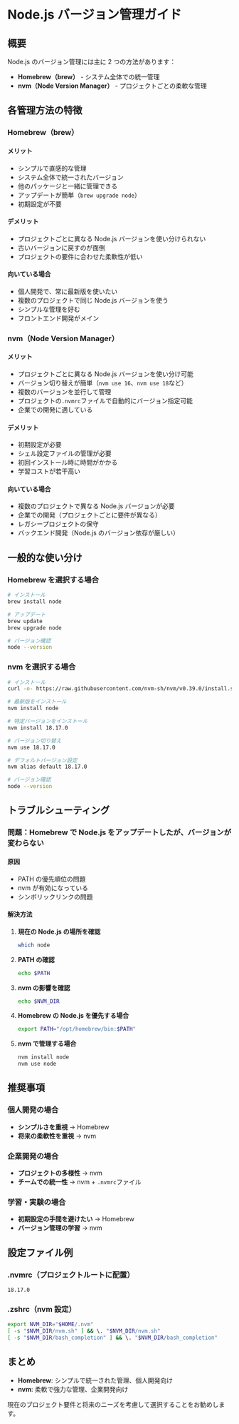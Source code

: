 # Node.js バージョン管理ガイド

## 概要

Node.js のバージョン管理には主に 2 つの方法があります：

- **Homebrew（brew）** - システム全体での統一管理
- **nvm（Node Version Manager）** - プロジェクトごとの柔軟な管理

## 各管理方法の特徴

### Homebrew（brew）

#### メリット

- シンプルで直感的な管理
- システム全体で統一されたバージョン
- 他のパッケージと一緒に管理できる
- アップデートが簡単（`brew upgrade node`）
- 初期設定が不要

#### デメリット

- プロジェクトごとに異なる Node.js バージョンを使い分けられない
- 古いバージョンに戻すのが面倒
- プロジェクトの要件に合わせた柔軟性が低い

#### 向いている場合

- 個人開発で、常に最新版を使いたい
- 複数のプロジェクトで同じ Node.js バージョンを使う
- シンプルな管理を好む
- フロントエンド開発がメイン

### nvm（Node Version Manager）

#### メリット

- プロジェクトごとに異なる Node.js バージョンを使い分け可能
- バージョン切り替えが簡単（`nvm use 16`、`nvm use 18`など）
- 複数のバージョンを並行して管理
- プロジェクトの`.nvmrc`ファイルで自動的にバージョン指定可能
- 企業での開発に適している

#### デメリット

- 初期設定が必要
- シェル設定ファイルの管理が必要
- 初回インストール時に時間がかかる
- 学習コストが若干高い

#### 向いている場合

- 複数のプロジェクトで異なる Node.js バージョンが必要
- 企業での開発（プロジェクトごとに要件が異なる）
- レガシープロジェクトの保守
- バックエンド開発（Node.js のバージョン依存が厳しい）

## 一般的な使い分け

### Homebrew を選択する場合

```bash
# インストール
brew install node

# アップデート
brew update
brew upgrade node

# バージョン確認
node --version
```

### nvm を選択する場合

```bash
# インストール
curl -o- https://raw.githubusercontent.com/nvm-sh/nvm/v0.39.0/install.sh | bash

# 最新版をインストール
nvm install node

# 特定バージョンをインストール
nvm install 18.17.0

# バージョン切り替え
nvm use 18.17.0

# デフォルトバージョン設定
nvm alias default 18.17.0

# バージョン確認
node --version
```

## トラブルシューティング

### 問題：Homebrew で Node.js をアップデートしたが、バージョンが変わらない

#### 原因

- PATH の優先順位の問題
- nvm が有効になっている
- シンボリックリンクの問題

#### 解決方法

1. **現在の Node.js の場所を確認**

   ```bash
   which node
   ```

2. **PATH の確認**

   ```bash
   echo $PATH
   ```

3. **nvm の影響を確認**

   ```bash
   echo $NVM_DIR
   ```

4. **Homebrew の Node.js を優先する場合**

   ```bash
   export PATH="/opt/homebrew/bin:$PATH"
   ```

5. **nvm で管理する場合**
   ```bash
   nvm install node
   nvm use node
   ```

## 推奨事項

### 個人開発の場合

- **シンプルさを重視** → Homebrew
- **将来の柔軟性を重視** → nvm

### 企業開発の場合

- **プロジェクトの多様性** → nvm
- **チームでの統一性** → nvm + `.nvmrc`ファイル

### 学習・実験の場合

- **初期設定の手間を避けたい** → Homebrew
- **バージョン管理の学習** → nvm

## 設定ファイル例

### .nvmrc（プロジェクトルートに配置）

```
18.17.0
```

### .zshrc（nvm 設定）

```bash
export NVM_DIR="$HOME/.nvm"
[ -s "$NVM_DIR/nvm.sh" ] && \. "$NVM_DIR/nvm.sh"
[ -s "$NVM_DIR/bash_completion" ] && \. "$NVM_DIR/bash_completion"
```

## まとめ

- **Homebrew**: シンプルで統一された管理、個人開発向け
- **nvm**: 柔軟で強力な管理、企業開発向け

現在のプロジェクト要件と将来のニーズを考慮して選択することをお勧めします。
